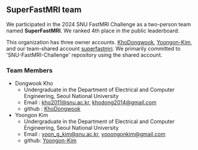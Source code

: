 ## SuperFastMRI team
We participated in the 2024 SNU FastMRI Challenge as a two-person team named **SuperFastMRI**. We ranked 4th place in the public leaderboard.

This organization has three owner accounts. [KhoDongwook](https://github.com/KhoDongwook), [Yoongon-Kim](https://github.com/Yoongon-Kim), and our team-shared account [superfastmri](https://github.com/superfastmri). We primarily committed to 'SNU-FastMRI-Challenge' repository using the shared account.

### Team Members
* Dongwook Kho
  - Undergraduate in the Department of Electrical and Computer Engineering, Seoul National University
  - Email : kho2011@snu.ac.kr, khodong2014@gmail.com
  - github : [KhoDongwook](https://github.com/KhoDongwook)
* Yoongon Kim
  - Undergraduate in the Department of Electrical and Computer Engineering, Seoul National University
  - Email : yoon_g_kim@snu.ac.kr, yooongonkim@gmail.com
  - github: [Yoongon-Kim](https://github.com/Yoongon-Kim)
